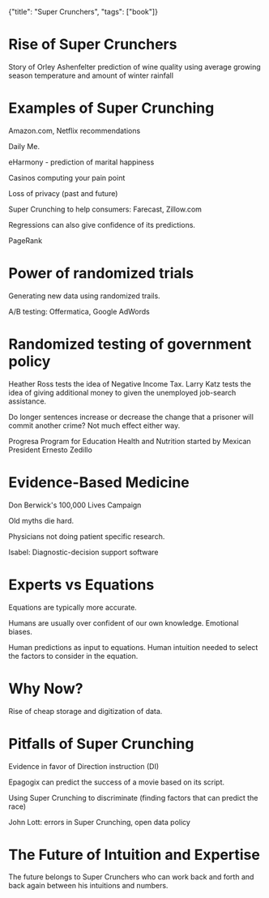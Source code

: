 {"title": "Super Crunchers", "tags": ["book"]}
# Rise of Super Crunchers
Story of Orley Ashenfelter prediction of wine quality using average growing season temperature and amount of winter rainfall

# Examples of Super Crunching
Amazon.com, Netflix recommendations

Daily Me.

eHarmony - prediction of marital happiness

Casinos computing your pain point

Loss of privacy (past and future)

Super Crunching to help consumers: Farecast, Zillow.com

Regressions can also give confidence of its predictions.

PageRank

# Power of randomized trials

Generating new data using randomized trails.

A/B testing: Offermatica, Google AdWords

# Randomized testing of government policy

Heather Ross tests the idea of Negative Income Tax. Larry Katz tests the idea of giving additional money to given the unemployed job-search assistance.

Do longer sentences increase or decrease the change that a prisoner will commit another crime? Not much effect either way.

Progresa Program for Education Health and Nutrition started by Mexican President Ernesto Zedillo

# Evidence-Based Medicine
Don Berwick's 100,000 Lives Campaign

Old myths die hard.

Physicians not doing patient specific research.

Isabel: Diagnostic-decision support software

# Experts vs Equations
Equations are typically more accurate.

Humans are usually over confident of our own knowledge. Emotional biases.

Human predictions as input to equations. Human intuition needed to select the factors to consider in the equation.

# Why Now?
Rise of cheap storage and digitization of data.

# Pitfalls of Super Crunching
Evidence in favor of Direction instruction (DI)

Epagogix can predict the success of a movie based on its script.

Using Super Crunching to discriminate (finding factors that can predict the race)

John Lott: errors in Super Crunching, open data policy

# The Future of Intuition and Expertise
The future belongs to Super Crunchers who can work back and forth and back again between his intuitions and numbers.

